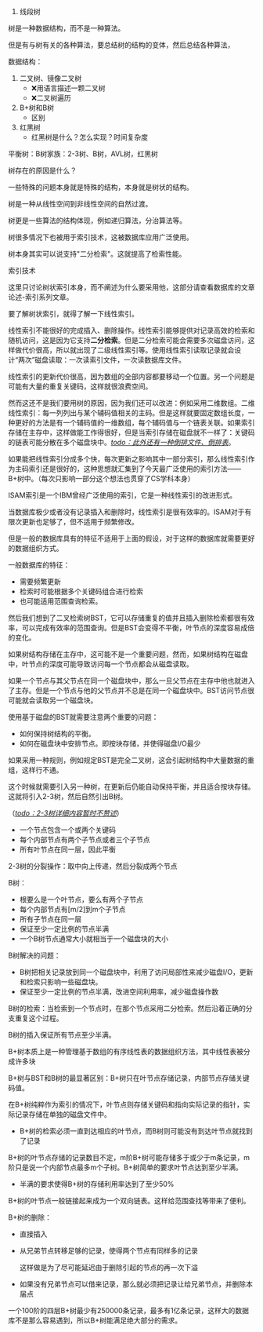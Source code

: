 1. 线段树

树是一种数据结构，而不是一种算法。

但是有与树有关的各种算法，要总结树的结构的变体，然后总结各种算法，



数据结构：

1. 二叉树、镜像二叉树
   - ❌用语言描述一颗二叉树
   - ❌二叉树遍历
2. B+树和B树
   - 区别
3. 红黑树
   - 红黑树是什么？怎么实现？时间复杂度 

平衡树：B树家族：2-3树、B树，AVL树，红黑树



 树存在的原因是什么？

一些特殊的问题本身就是特殊的结构，本身就是树状的结构。

树是一种从线性空间到非线性空间的自然过渡。

树更是一些算法的结构体现，例如递归算法，分治算法等。

树很多情况下也被用于索引技术，这被数据库应用广泛使用。



树本身其实可以说支持"二分检索"。这就提高了检索性能。



索引技术

这里只讨论树状索引本身，而不阐述为什么要采用他，这部分请查看数据库的文章论述-索引系列文章。

要了解树状索引，就得了解一下线性索引。

线性索引不能很好的完成插入、删除操作。线性索引能够提供对记录高效的检索和随机访问，这是因为它支持**二分检索**。但是二分检索可能会需要多次磁盘访问，这样做代价很高，所以就出现了二级线性索引等。使用线性索引读取记录就会设计“两次”磁盘读取：一次读索引文件，一次读数据库文件。

线性索引的更新代价很高，因为数组的全部内容都要移动一个位置。另一个问题是可能有大量的重复关键码，这样就很浪费空间。

然而这还不是我们要用树的原因，因为我们还可以改进：例如采用二维数组。二维线性索引：每一列列出与某个辅码值相关的主码。但是这样就要固定数组长度，一种更好的方法是有一个辅码值的一维数组，每个辅码值与一个链表关联。如果索引存储在主存中，这样做能工作得很好，但是当索引存储在磁盘就不一样了：关键码的链表可能分散在多个磁盘块中。<u>*todo：此外还有一种倒排文件、倒排表*</u>。

如果能把线性索引分成多个快，每次更新之影响其中一部分索引，那么线性索引作为主码索引还是很好的，这种思想就汇集到了今天最广泛使用的索引方法——B+树中。（每次只影响一部分这个想法也贯穿了CS学科本身）

ISAM索引是一个IBM曾经广泛使用的索引，它是一种线性索引的改进形式。



当数据库极少或者没有记录插入和删除时，线性索引是很有效率的。ISAM对于有限次更新也足够了，但不适用于频繁修改。

但是一般的数据库具有的特征不适用于上面的假设，对于这样的数据库就需要更好的数据组织方式。

一般数据库的特征：

- 需要频繁更新
- 检索时可能根据多个关键码组合进行检索
- 也可能适用范围查询检索。



然后我们想到了二叉检索树BST，它可以存储重复的值并且插入删除检索都很有效率，可以完成有效率的范围查询。但是BST会变得不平衡，叶节点的深度容易成倍的变化。

如果树结构存储在主存中，这可能不是一个重要问题，然而，如果树结构在磁盘中，叶节点的深度可能导致访问每一个节点都会从磁盘读取。

如果一个节点与其父节点在同一个磁盘块中，那么一旦父节点在主存中他也就进入了主存。但是一个节点与他的父节点并不总是在同一个磁盘块中。BST访问节点很可能就会读取另一个磁盘块。



使用基于磁盘的BST就需要注意两个重要的问题：

- 如何保持树结构的平衡。
- 如何在磁盘块中安排节点。即按块存储，并使得磁盘I/O最少

如果采用一种规则，例如规定BST是完全二叉树，这会引起树结构中大量数据的重组，这样行不通。

这个时候就需要引入另一种树，在更新后仍能自动保持平衡，并且适合按块存储。这就将引入2-3树，然后自然引出B树。



（<u>*todo：2-3树详细内容暂时不赘述*</u>）

- 一个节点包含一个或两个关键码
- 每个内部节点有两个子节点或者三个子节点
- 所有叶节点在同一层，因此平衡

2-3树的分裂操作：取中向上传递，然后分裂成两个节点



B树：

- 根要么是一个叶节点，要么有两个子节点
- 每个内部节点有[m/2]到m个子节点
- 所有子节点在同一层
- 保证至少一定比例的节点半满
- 一个B树节点通常大小就相当于一个磁盘块的大小

B树解决的问题：

- B树把相关记录放到同一个磁盘块中，利用了访问局部性来减少磁盘I/O，更新和检索只影响一些磁盘块。
- 保证至少一定比例的节点半满，改进空间利用率，减少磁盘操作数

B树的检索：当检索到一个节点时，在那个节点采用二分检索。然后沿着正确的分支重复这个过程。

B树的插入保证所有节点至少半满。



B+树本质上是一种管理基于数组的有序线性表的数据组织方法，其中线性表被分成许多块

B+树与BST和B树的最显著区别：B+树只在叶节点存储记录，内部节点存储关键码值。

在B+树纯粹作为索引的情况下，叶节点则存储关键码和指向实际记录的指针，实际记录存储在单独的磁盘文件中。

- B+树的检索必须一直到达相应的叶节点，而B树则可能没有到达叶节点就找到了记录

B+树的叶节点存储的记录数目不定，m阶B+树可能存储多于或少于m条记录，m阶只是说一个内部节点最多m个子树。B+树简单的要求叶节点达到至少半满。

- 半满的要求使得B+树的存储利用率达到了至少50%

B+树的叶节点一般链接起来成为一个双向链表。这样给范围查找等带来了便利。

B+树的删除：

- 直接插入

- 从兄弟节点转移足够的记录，使得两个节点有同样多的记录

  这样做是为了尽可能延迟由于删除引起的节点的再一次下溢

- 如果没有兄弟节点可以借来记录，那么就必须把记录让给兄弟节点，并删除本届点

一个100阶的四层B+树最少有250000条记录，最多有1亿条记录，这样大的数据库不是那么容易遇到，所以B+树能满足绝大部分的需求。